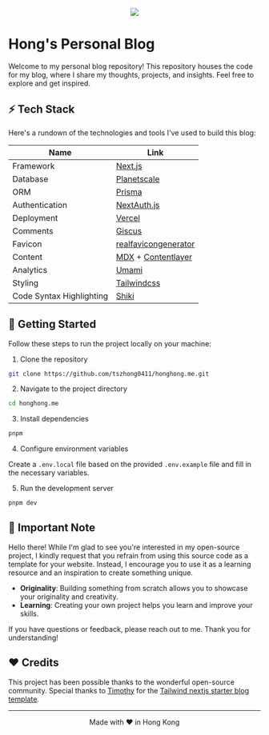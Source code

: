 <p align="center">
  <img src="https://honghong.me/images/projects/blog/cover.png">
</p>

# Hong's Personal Blog

Welcome to my personal blog repository! This repository houses the code for my blog, where I share my thoughts, projects, and insights. Feel free to explore and get inspired.

## ⚡️ Tech Stack

Here's a rundown of the technologies and tools I've used to build this blog:

| Name                     | Link                                                                      |
| ------------------------ | ------------------------------------------------------------------------- |
| Framework                | [Next.js](https://nextjs.org/)                                            |
| Database                 | [Planetscale](https://planetscale.com/)                                   |
| ORM                      | [Prisma](https://prisma.io/)                                              |
| Authentication           | [NextAuth.js](https://next-auth.js.org/)                                  |
| Deployment               | [Vercel](https://vercel.com)                                              |
| Comments                 | [Giscus](https://giscus.app/)                                             |
| Favicon                  | [realfavicongenerator](https://realfavicongenerator.net/)                 |
| Content                  | [MDX](https://mdxjs.com/) + [Contentlayer](https://www.contentlayer.dev/) |
| Analytics                | [Umami](https://github.com/umami-software/umami)                          |
| Styling                  | [Tailwindcss](https://tailwindcss.com)                                    |
| Code Syntax Highlighting | [Shiki](https://github.com/shikijs/shiki)                                 |

## 👋 Getting Started

Follow these steps to run the project locally on your machine:

1. Clone the repository

```bash
git clone https://github.com/tszhong0411/honghong.me.git
```

2. Navigate to the project directory

```bash
cd honghong.me
```

3. Install dependencies

```bash
pnpm
```

4. Configure environment variables

Create a `.env.local` file based on the provided `.env.example` file and fill in the necessary variables.

5. Run the development server

```bash
pnpm dev
```

## 🔔 Important Note

Hello there! While I'm glad to see you're interested in my open-source project, I kindly request that you refrain from using this source code as a template for your website. Instead, I encourage you to use it as a learning resource and an inspiration to create something unique.

- **Originality**: Building something from scratch allows you to showcase your originality and creativity.
- **Learning**: Creating your own project helps you learn and improve your skills.

If you have questions or feedback, please reach out to me. Thank you for understanding!

## ❤️ Credits

This project has been possible thanks to the wonderful open-source community. Special thanks to [Timothy](https://www.timlrx.com/) for the [Tailwind nextjs starter blog template](https://github.com/timlrx/tailwind-nextjs-starter-blog).

<hr>
<p align="center">
Made with ❤️ in Hong Kong
</p>
